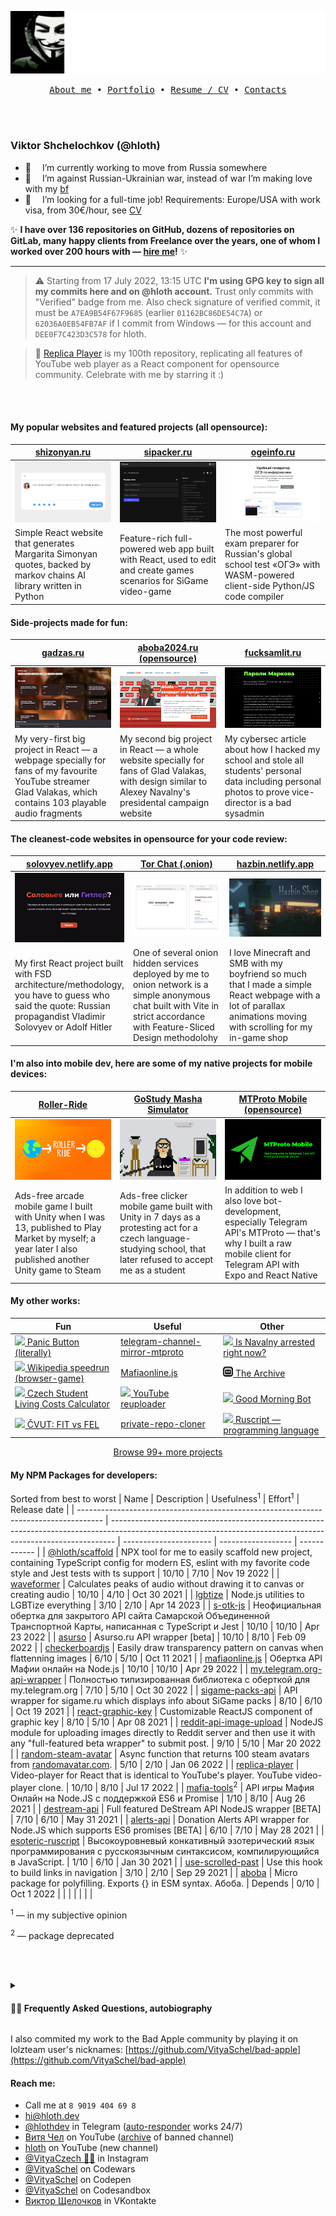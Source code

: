 ![ёкарный бабай](./banner.svg)

<p align="center">
  <samp>
    <a href="https://hloth.dev/me">About me</a> • 
    <a href="https://hloth.dev/portfolio">Portfolio</a> • 
    <a href="https://cv.hloth.dev/">Resume / CV</a> • 
    <a href="#reach-me">Contacts</a>
  </samp>
</p>

<br></br>

### Viktor Shchelochkov (@hloth)

- 🔭  I’m currently working to move from Russia somewhere
- 🌱  I’m against Russian-Ukrainian war, instead of war I’m making love with my [bf](https://github.com/devio10)
- 🤔  I’m looking for a full-time job! Requirements: Europe/USA with work visa, from 30€/hour, see [CV](https://cv.hloth.dev)

✨ **I have over 136 repositories on GitHub, dozens of repositories on GitLab, many happy clients from Freelance over the years, one of whom I worked over 200 hours with — [hire me](https://t.me/hlothdev)!** ✨

---

> ⚠️ Starting from 17 July 2022, 13:15 UTC **I'm using GPG key to sign all my commits here and on @hloth account.** Trust only commits with "Verified" badge from me. Also check signature of verified commit, it must be `A7EA9B54F67F9685` (earlier `01162BC86DE54C7A`) or `62036A0EB54FB7AF` if I commit from Windows — for this account and `DEE0F7C423D3C578` for hloth.

> 🎉 [Replica Player](https://github.com/VityaSchel/replica-player) is my 100th repository, replicating all features of YouTube web player as a React component for opensource community. Celebrate with me by starring it :)

<br></br>

#### My popular websites and featured projects (all opensource):
<table>
  <thead>
    <tr>
      <th>
        <a href="https://github.com/VityaSchel/shizonyan">shizonyan.ru</a>
      </th>
      <th>
        <a href="https://github.com/VityaSchel/SIPacker">sipacker.ru</a>
      </th>
      <th>
        <a href="https://github.com/VityaSchel/informatics-OGE-generator">ogeinfo.ru</a>
      </th>
    </tr>
  </thead>
  <tbody>
    <tr>
      <td style="width: 33%">
        <a href="https://github.com/VityaSchel/shizonyan">
          <img width="100%" alt="shizonyan.ru" src="./assets/shizonyan.png">
        </a>
      </td>
      <td style="width: 33%">
        <a href="https://github.com/VityaSchel/SIPacker">
          <img width="100%" alt="sipacker.ru" src="./assets/sipacker.png">
        </a>
      </td>
      <td style="width: 33%">
        <a href="https://github.com/VityaSchel/informatics-OGE-generator">
          <img width="100%" alt="oge informatics generator" src="./assets/oge.png">
        </a>
      </td>
    </tr>
    <tr>
      <td>Simple React website that generates Margarita Simonyan quotes, backed by markov chains AI library written in Python</td>
      <td>Feature-rich full-powered web app built with React, used to edit and create games scenarios for SiGame video-game</td>
      <td>The most powerful exam preparer for Russian's global school test «ОГЭ» with WASM-powered client-side Python/JS code compiler</td>
    </tr>
  </tbody>
</table>

#### Side-projects made for fun:

<table>
  <thead>
    <tr>
      <th>
        <a href="https://gadzas.ru">gadzas.ru</a>
      </th>
      <th>
        <a href="https://github.com/VityaSchel/ABOBA-2024-election-campaign-website">aboba2024.ru (opensource)</a>
      </th>
      <th>
        <a href="https://fucksamlit.ru">fucksamlit.ru</a>
      </th>
    </tr>
  </thead>
  <tbody>
    <tr>
      <td style="width: 33%">
        <a href="https://gadzas.ru">
          <img width="100%" alt="gadzas.ru" src="./assets/gadzas.png">
        </a>
      </td>
      <td style="width: 33%">
        <a href="https://github.com/VityaSchel/ABOBA-2024-election-campaign-website">
          <img width="100%" alt="aboba2024.ru" src="./assets/aboba.png">
        </a>
      </td>
      <td style="width: 33%">
        <a href="https://fucksamlit.ru">
          <img width="100%" alt="fucksamlit.ru" src="./assets/markov.png">
        </a>
      </td>
    </tr>
    <tr>
      <td>My very-first big project in React — a webpage specially for fans of my favourite YouTube streamer Glad Valakas, which contains 103 playable audio fragments</td>
      <td>My second big project in React — a whole website specially for fans of Glad Valakas, with design similar to Alexey Navalny's presidental campaign website</td>
      <td>My cybersec article about how I hacked my school and stole all students' personal data including personal photos to prove vice-director is a bad sysadmin</td>
    </tr>
  </tbody>
</table>

#### The cleanest-code websites in opensource for your code review:

<table>
  <thead>
    <tr>
      <th>
        <a href="https://github.com/VityaSchel/vladimir-solovyev">solovyev.netlify.app</a>
      </th>
      <th>
        <a href="https://github.com/VityaSchel/tor-chat">Tor Chat (.onion)</a>
      </th>
      <th>
        <a href="https://github.com/VityaSchel/hazbin-shop/">hazbin.netlify.app</a>
      </th>
    </tr>
  </thead>
  <tbody>
    <tr>
      <td style="width: 33%">
        <a href="https://github.com/VityaSchel/vladimir-solovyev">
          <img width="100%" alt="gadzas.ru" src="./assets/solovyev.png">
        </a>
      </td>
      <td style="width: 33%">
        <a href="https://github.com/VityaSchel/tor-chat">
          <img width="100%" alt="aboba2024.ru" src="./assets/torchat.png">
        </a>
      </td>
      <td style="width: 33%">
        <a href="https://github.com/VityaSchel/hazbin-shop/">
          <img width="100%" alt="hazbin.netlify.app" src="./assets/hazbin.png">
        </a>
      </td>
    </tr>
    <tr>
      <td>My first React project built with FSD architecture/methodology, you have to guess who said the quote: Russian propagandist Vladimir Solovyev or Adolf Hitler</td>
      <td>One of several onion hidden services deployed by me to onion network is a simple anonymous chat built with Vite in strict accordance with Feature-Sliced Design methodolohy</td>
      <td>I love Minecraft and SMB with my boyfriend so much that I made a simple React webpage with a lot of parallax animations moving with scrolling for my in-game shop</td>
    </tr>
  </tbody>
</table>

#### I'm also into mobile dev, here are some of my native projects for mobile devices:

<table>
  <thead>
    <tr>
      <th>
        <a href="https://play.google.com/store/apps/details?id=com.VityaSchel.RollerRide">Roller-Ride</a>
      </th>
      <th>
        <a href="https://play.google.com/store/apps/details?id=com.VityaSchel.GoStudyMashaSimulator">GoStudy Masha Simulator</a>
      </th>
      <th>
        <a href="https://github.com/VityaSchel/hazbin-shop/">MTProto Mobile (opensource)</a>
      </th>
    </tr>
  </thead>
  <tbody>
    <tr>
      <td style="width: 33%">
        <a href="https://play.google.com/store/apps/details?id=com.VityaSchel.RollerRide">
          <img width="100%" alt="Roller-Ride" src="./assets/rollerride.png">
        </a>
      </td>
      <td style="width: 33%">
        <a href="https://play.google.com/store/apps/details?id=com.VityaSchel.GoStudyMashaSimulator">
          <img width="100%" alt="GoStudy Masha Simulator" src="./assets/gostudy.png">
        </a>
      </td>
      <td style="width: 33%">
        <a href="https://github.com/VityaSchel/mtproto-mobile">
          <img width="100%" alt="Mtproto Mobile" src="./assets/mtproto.png">
        </a>
      </td>
    </tr>
    <tr>
      <td>Ads-free arcade mobile game I built with Unity when I was 13, published to Play Market by myself; a year later I also published another Unity game to Steam</td>
      <td>Ads-free clicker mobile game built with Unity in 7 days as a protesting act for a czech language-studying school, that later refused to accept me as a student</td>
      <td>In addition to web I also love bot-development, especially Telegram API's MTProto — that's why I built a raw mobile client for Telegram API with Expo and React Native</td>
    </tr>
  </tbody>
</table>

#### My other works:
<table>
  <thead>
    <tr>
      <th>Fun</th>
      <th>Useful</th>
      <th>Other</th>
    </tr>
  </thead>
  <tbody>
    <tr>
      <td><a href="https://vityaschel.github.io/panic-button/"><img src="https://user-images.githubusercontent.com/59040542/113713982-fae06d80-96f8-11eb-96fc-db85517df744.png" height="15px"/> Panic Button (literally)</a></td>
      <td><a href="https://github.com/VityaSchel/telegram-channel-mirror-mtproto">telegram-channel-mirror-mtproto</a></td>
      <td><a href="http://navalnyarrested.utidteam.com/"><img src="https://user-images.githubusercontent.com/59040542/113713981-fae06d80-96f8-11eb-9b94-2b8026aaf34a.png" height="15px"/> Is Navalny arrested right now?</a></td>
    </tr>
    <tr>
      <td><a href="https://wikipedia.utidteam.com/"><img src="https://user-images.githubusercontent.com/59040542/113714003-fddb5e00-96f8-11eb-8b1d-6d00c05d9cad.png" height="15px"/> Wikipedia speedrun (browser-game)</a></td>
      <td><a href="https://github.com/VityaSchel/mafiaonline.js">Mafiaonline.js</a></td>
      <td><a href="https://github.com/VityaSchel/the-archive"><img src="https://raw.githubusercontent.com/VityaSchel/the-archive/71174727424d277fc6fd60c232ab40ffbd58c1ec/public/favicon-16x16.png" /> The Archive</a></td>
    </tr>
    <tr>
      <td><a href="https://utidteam.com/gostudy/"><img src="https://user-images.githubusercontent.com/59040542/121818547-e68c9400-cc98-11eb-8da9-a4fe69b9784e.png" height="15px"/> Czech Student Living Costs Calculator</a></td>
      <td><a href="https://github.com/VityaSchel/reuploader"><img src="https://user-images.githubusercontent.com/59040542/142717934-0f3dd7f2-853f-49fa-b601-5a1661aa56f1.png" height="15px"/> YouTube reuploader</a></td>
      <td><a href="https://github.com/VityaSchel/goodmorning-bot"><img src="https://user-images.githubusercontent.com/59040542/134208883-ee628b8b-4f65-41ae-b0d9-9a85d2f3b2c6.png" height="15px"/> Good Morning Bot</a></td>
    </tr>
    <tr>
      <td><a href="https://utidteam.com/FITvsFEL/"><img src="https://user-images.githubusercontent.com/59040542/121818531-d70d4b00-cc98-11eb-8fab-81e0981448a9.png" height="15px"/> ČVUT: FIT vs FEL</a></td>
      <td><a href="https://github.com/VityaSchel/private-repo-cloner">private-repo-cloner</a></td>
      <td><a href="https://github.com/VityaSchel/ruscript"><img src="https://user-images.githubusercontent.com/59040542/113713991-fcaa3100-96f8-11eb-85be-8f5e03c8cb15.png" height="15px"/> Ruscript — programming language</a></td>
    </tr>
  </tbody>
</table>

<p align="center">
<a href="https://hloth.dev/portfolio">Browse 99+ more projects</a>
</p>


#### My NPM Packages for developers:
Sorted from best to worst
| Name                                                                                 | Description                                                                                                                                                   | Usefulness<sup>1</sup> | Effort<sup>1</sup> | Release date |
| ------------------------------------------------------------------------------------ | ------------------------------------------------------------------------------------------------------------------------------------------------------------- | ---------------------- | ------------------ | ------------ |
| [@hloth/scaffold](https://npmjs.com/package/@hloth/scaffold)                         | NPX tool for me to easily scaffold new project, containing TypeScript config for modern ES, eslint with my favorite code style and Jest tests with ts support | 10/10                  | 7/10               | Nov 19 2022  |
| [waveformer](https://npmjs.com/package/waveformer)                                   | Calculates peaks of audio without drawing it to canvas or creating audio                                                                                      | 10/10                  | 4/10               | Oct 30 2021  |
| [lgbtize](https://npmjs.com/package/lgbtize)                                         | Node.js utilities to LGBTize everything                                                                                                                       | 3/10                   | 2/10               | Apr 14 2023  |
| [s-otk-js](https://npmjs.com/package/s-otk-js)                                       | Неофициальная обертка для закрытого API сайта Самарской Объединенной Транспортной Карты, написанная с TypeScript и Jest                                       | 10/10                  | 10/10              | Apr 23 2022  |
| [asurso](https://npmjs.com/package/asurso)                                           | Asurso.ru API wrapper [beta]                                                                                                                                  | 10/10                  | 8/10               | Feb 09 2022  |
| [checkerboardjs](https://npmjs.com/package/checkerboardjs)                           | Easily draw transparency pattern on canvas when flattenning images                                                                                            | 6/10                   | 5/10               | Oct 11 2021  |
| [mafiaonline.js](https://npmjs.com/package/mafiaonline.js)                           | Обертка API Мафии онлайн на Node.js                                                                                                                           | 10/10                  | 10/10              | Apr 29 2022  |
| [my.telegram.org-api-wrapper](https://npmjs.com/package/my.telegram.org-api-wrapper) | Полностью типизированная библиотека с оберткой для my.telegram.org                                                                                            | 7/10                   | 5/10               | Oct 30 2022  |
| [sigame-packs-api](https://npmjs.com/package/sigame-packs-api)                       | API wrapper for sigame.ru which displays info about SiGame packs                                                                                              | 8/10                   | 6/10               | Oct 19 2021  |
| [react-graphic-key](https://npmjs.com/package/react-graphic-key)                     | Customizable ReactJS component of graphic key                                                                                                                 | 8/10                   | 5/10               | Apr 08 2021  |
| [reddit-api-image-upload](https://npmjs.com/package/reddit-api-image-upload)         | NodeJS module for uploading images directly to Reddit server and then use it with any "full-featured beta wrapper" to submit post.                            | 9/10                   | 5/10               | Mar 20 2022  |
| [random-steam-avatar](https://npmjs.com/package/random-steam-avatar)                 | Async function that returns 100 steam avatars from [randomavatar.com](https://randomavatar.com/more.php).                                                     | 5/10                   | 2/10               | Jan 06 2022  |
| [replica-player](https://npmjs.com/package/replica-player)                           | Video-player for React that is identical to YouTube's player. YouTube video-player clone.                                                                     | 10/10                  | 8/10               | Jul 17 2022  |
| [mafia-tools](https://npmjs.com/package/mafia-tools)<sup>2</sup>                     | API игры Мафия Онлайн на Node.JS с поддержкой ES6 и Promise                                                                                                   | 1/10                   | 8/10               | Aug 26 2021  |
| [destream-api](https://npmjs.com/package/destream-api)                               | Full featured DeStream API NodeJS wrapper [BETA]                                                                                                              | 7/10                   | 6/10               | May 31 2021  |
| [alerts-api](https://npmjs.com/package/alerts-api)                                   | Donation Alerts API wrapper for Node.JS which supports ES6 promises [BETA]                                                                                    | 6/10                   | 7/10               | May 28 2021  |
| [esoteric-ruscript](https://npmjs.com/package/esoteric-ruscript)                     | Высокоуровневый конкативный эзотерический язык программирования с русскоязычным синтаксисом, компилирующийся в JavaScript.                                    | 1/10                   | 6/10               | Jan 30 2021  |
| [use-scrolled-past](https://npmjs.com/package/use-scrolled-past)                     | Use this hook to build links in navigation                                                                                                                    | 3/10                   | 2/10               | Sep 29 2021  |
| [aboba](https://npmjs.com/package/aboba)                                             | Micro package for polyfilling. Exports {} in ESM syntax. Абоба.                                                                                               | Depends                | 0/10               | Oct 1 2022   |
|                                                                                      |                                                                                                                                                               |                        |                    |              |

<sup>1</sup> — in my subjective opinion

<sup>2</sup> — package deprecated

<br></br>

<details>

<summary><h4>🙋‍♂️ Frequently Asked Questions, autobiography</h4></summary>

<dl>
  <dd>
  
  > Q: How did you become programmer?
  >
  > A: I wrote an entire autobiography on this topic.

  <details>

  <summary>Read autobiography in English</summary>

  &nbsp;
  
  May be inaccurate because translated with Deepl.

  > I was introduced to computers when I was 4 years old, and at the age of 6 I wrote my first program in Pascal ABC. Later I switched to the .NET version, but I never learned this language to the end. When I was 7 years old I was drawing video game levels on paper and visualizing game mechanics and gameplay in my head. At the same time I was given a CD with Adobe Flash Macromedia program and made my first video-game. 
  >
  > At age 8, I found out about Kodu Game Lab and spent many more months exploring it and making 3D games. In second grade, I enrolled in a school video game making course where I was introduced to Scratch. I ran home that same day, downloaded Scratch, and spent the entire evening creating simple games. I even skipped boxing class, just so I could spend more time with my dream program. Over the next three years, I created games of varying complexity on this engine and found a lot of people on the online platform scratch.mit.edu. 
  >
  > At the age of 10 I downloaded Python and finally switched from Pascal to it. For the next two years I would constantly solve problems on contests sites (Russian alternatives to Codewars). Around the same time I learned about phpDevelStudio and created my first GUI application, this is how I started learning php. In fourth grade I created my very first website on uCoz CMS for my school class, which brought me popularity in school. With it I learned the very basics of HTML/XML and CSS.
  >
  > Around the age of 12, I finally moved from command blocks in Minecraft to real programming languages. At the same time I also tried writing mobile apps in Java for the first time, but quickly abandoned it. Also I downloaded Unity for the first time and spent all the two weeks of vacation, learning C# and the engine's features. After that I rarely visited my online profile on Scratch.
  >
  > When I was 13, several things happened at once: I released my first Unity game (Big Quest) and in September I released my first mobile game (Roller-ride) and added it to Play Market, right after that I started developing Stigfinnare, I also made my first website on JS with XMLHttpRequst ("What's the difference?") and I met people who would almost ruin my career in the future.
  >
  > At the age of 14, while developing the server code for Stigfinnare, I bought my first VDS server and my first domain utidteam.com (the name of the team that legally published Roller-Ride and Stigfinnare, but in fact it was just me), and with a lot of hard work and gratuitous help from one of my programmer friends I could configure Apache server, CGI-Python, PHP and MySQL. After an entire evening of setting up ssh and Ubuntu I played with the echo command and seemed to find happiness for a while. In the summer I released my first online game (Stigfinnare) and published it on Steam. Immediately after the release I made a lot of new friends with whom I would try to create a collaborative project in the future without success. In the fall I created my first site with authorization to teach and test Python programmers (py3exec). I used Bootstrap, as my computer science teacher advised me. At that time I tried to start my new big project "splooit" with my friends: I drew the site design, found programmers I knew and created a Telegram chat. Of course, after just 2 weeks, no one but me in the chat room was no longer. In the winter of the same year I decided to leave the Russian social network VKontakte, but I was subscribed to Alexey itpedia Shevtsov's community, so I decided to write a Reddit bot, which reposts from VK. It became my last project written in Python. It was also when I officially stopped supporting Stigfinnare. In February, I made the Glad Valakas Gadzas website in one evening, which later became my most popular project. In the spring, I discovered that my knowledge of JavaScript and the web in general was at a fairly low level, so I decided to take a course from learn.javascript.ru. It was thanks to this course that I acquired the basic skills of a web specialist and I highly recommend it to everyone. At the same time I was doing Survival Horror in Unity and wrote my first bot for Yandex.Alice, which was also my first chatbot.
  >
  > At 15, I decided to go back to splooit and wrote the Rest API schema over the summer, and started learning JavaScript and Node.js in depth. At the beginning of August I finally received the MacBook I had been saving up money for year; I got fired from my first job at a Greenpeace call center, and Glad Valakas showed my Gadzas website to an audience of several thousand people on a live YouTube broadcast. I decided to develop another site for him (The Rofl Call Order Site), and after a month of development, I tried to promote it to the streamer himself, but it didn't work out. In the fall I released a lot of new projects: my first extensions for Google Chrome, chatbots VKontakte, Telegram, websites. I also wrote a big article with 100 reasons why my school had a bad website. Later on, that was one of the reason why I almost ended up in the police and almost got kicked out of school. Toward winter, I decided that it was time to start making money not by talking to customers in the call center, but by programming. I created a small portfolio of 6 webpages, for which I asked web designers from dribbble for the designs, wrote my own beautiful website, and asked a friend my age to write a Node.js telegram bot for my site in exchange for a review on his freelance profile. I tried to respond to orders, but nothing worked: everyone was asking for frameworks (React, Vue, Angular). Then I realized that I did not want to stay in Russia and decided to make plans for the next few years. It was then that I decided I would go to the Czech Republic with GoStudy. At the same time I found roadmap.sh on the Internet, which helped me a lot with finding technologies to study the frontend. I made a kanban table and added tasks to study that I had to complete until May. I also made the decision to retire from gamedev completely. And in the winter, I got tired of asking Glad Valakas to try my site, got mad at him for telling me to fuck off publicly, and uploaded the site to my GitHub for public access - that is how I started this account. 
  >
  > In early 2021, Glad Valakas came up with a new meme called "Aboba", and I decided to make a site about it, but before that I had to learn a lot of new technology. I started learning React in February 2021 by reading the documentation and as practice for 20 days from February 1 to February 20, I was writing a remake of Glad Valakas's Gadzas website with a new design in honor of its one-year anniversary. In March, I studied Next.js and wrote my most popular website at the time of writing — President Aboba's campaign website. During April, I studied MongoDB and wrote my most popular Telegram bot at the moment, SAMARACOIN, which quickly went viral, and people began to flood and write the word "Samara" and its declensions to get virtual currency in the bot, which could then be given to another user or buy "photolup" - a picture with a person's face wearing a "mask" - recognizable elements of the face from the Glad Valakas avatar. In the spring I watched GoStudy streams and explored the topic of immigration to the Czech Republic; later I would make a mobile game called Masha's Simulator from GoStudy, which would permanently shut me out of the company's social media channels. At the end of May everyone in my class was preparing for the Russian ОГЭ (google it), I wrote a trainer for myself for the Computer Science ОГЭ's exam a month earlier using React and Reactstrap, also I presented it at the annual IT conference for high school students of Samara city. Along with the ОГЭ it was time for my classmates to pass their yearly computer science project and defend it, and for the only time of the year they stopped treating me and each other like shit and asked for help. Snake and tetris in Python (tkinter) for 200 rubles each were my very first orders. Then, in late spring I decided to devote the whole summer to work on splooit with new technologies, and on June 1, 2021, at exactly 12:00 pm in Samara, I executed the npm init command in the splooit repository. By mid-summer I had already lost interest in working on splooit, and just before my sixteenth birthday I wrote an article "Пароли Маркова", where I publicly shamed the deputy principal of my school by publishing evidence that his negligence could leak the personal data of hundreds of students from their Google accounts into the web. The principal of my school made a perfectly reasonable and justifiable decision not only not to fire his young boy friend, but instead to sue me for leaking personal information (and this was before I even published the article to the public).
  >
  > At 16, this is how I became a cyber-terrorist. Thankfully, it was resolved with a simple warning and the case was settled. At the end of the summer I got acquainted with React Native and delved deeper into mobile dev, habitually choosing to work on my project (Remafia) as practice. At the very end of summer I met a friend of my former friend, who gave me my first real order, for a Telegram chat-bot, which I made for a symbolic 200 rubles. After getting acquainted with my new class (after 9th grade our three classes were split into two new classes), someone suggested playing "Своя Игра" (the Russian alternative to Jeopardy!) online in the browser, we had a argue then, but thanks to this incident I thought about creating a themed "pack" (list of questions) about my school. At the time, I was only using MacOS and didn't want to switch to Windows, so this led me to the idea of creating an alternative to SiQuester's only "pack" editor - the SIPacker web application, which would become my third most popular site in the future. Throughout September and October, I was busy developing the site with MaterialUI components that I had tried out on splooit. I was making PWA, which I presented at the lyceum IT conference for students back in March, but I only decided to use it now. When the app was ready, I decided it was time to go back to freelancing. This time I had no personal site, but I had a good portfolio of in-demand technologies. I decided that I needed to be well-prepared: I came up with a new nickname hloth, registered a domain (more info about that on my site: hloth.dev/me), bought a phone number 8 9019-404-69 8 (outside of Russia it starts with +7 instead of 8), registered a working Telegram account, wrote a browser extension to automatically fill in freelance responses from a template. It was time to respond to orders, so I began to respond to everything, 5 responses a day. Already in the evening two people wrote to me, but we did not agree. For several days I had clients writing to me, but at the end of the briefing we went our separate ways. Finally after 4 days I found a client who needed a plugin for Figma. It turned out to be a member of design team of Joom, a large Latvian marketplace. That's how I earned my first 20K rubles in 2 weeks, although I had to work without prepayment first and believe in payment after done. By the beginning of 2022 I found a couple more orders and was put a lot of effort into finishing my website hloth.dev.
  >
  > At the end of February I decided to take my mind off the terrible events that forced me to convert all rubles to euros with a huge loss, and write a cheat-trainer called tJocer for FNAF-parody. That's how I started to learn Go. At the same time I finally switched schools, which gave me a lot more time for work and creativity. Till May 2022 I mostly did API wrappers, simple Telegram bots, did my second order for my friend and got my first payment in Euros. In May I found several large orders at once and finally managed to save enough money to sign a contract for immigration. Starting in June I worked full time with one of the customers.
  >
  > At 17, I explored many GitHub features, got imbued with the ideas of anonymity, privacy, encryption and data protection, and released my own Archive. I also realized that I have only one last year of my childhood left and decided to write this biography about myself, here publicly in my GitHub profile. For my own safety, I will not announce it in social media, so be glad you found it on your own :)

  </details>

  <details>

  <summary>Читать автобиографию на русском языке</summary>

  &nbsp;
  
  > Я познакомился с компьютером в 4 года, а в 6 лет написал первую программу на Pascal ABC. Позднее я перешел на .NET версию, но так до конца и не выучил этот язык. В 7 лет я рисовал на бумаге уровни видео-игр и представлял в голове игровые механики и гемплей. Тогда же мне подарили CD диск с программой Adobe Flash Macromedia и сделал свою первую видео-игру. 
  >
  > В 8 лет я познакомился с Kodu Game Lab и на протяжении еще многих месяцев исследовал её и создавал 3D игры. Во втором классе я записался на школьный курс по созданию видео-игр, где познакомился со Scratch. В тот же вечер я побежал домой, скачал Scratch и весь вечер провел, создавая простые игры. Я даже пропустил секцию по боксу, только для того, чтобы провести больше времени с программой моей мечты. В течение следующих трех лет я создавал игры самой разной сложности на этом движке и нашел много людей на онлайн-платформе scratch.mit.edu. 
  >
  > В 10 лет я скачал Python и наконец перешел с Pascal на него. Следующие два года я буду постоянно решать задачи на контестирующих сайтах (российские альтернативы codewars). Примерно в то же время я узнал о phpDevelStudio и создал свое первое приложение с графическим интерфейсом, таким образом я начал учить php. Также в четвертом классе я создал свой самый первый веб-сайт на uCoz CMS для своего школьного класса, что принесло мне популярность в школе. Благодаря нему я изучил самые основы HTML/XML и CSS.
  >
  > Примерно в 12 лет я наконец забросил командные блоки в Minecraft и стал программировать на настоящих языках программирования. В то же время я впервые попробовал писать мобильные приложения на Java, но быстро забросил это дело. Также я впервые скачал Unity и провел все две недели отдыха на каникулах, изучая C# и особенности движка. После этого я окончательно забросил свой онлайн-профиль на Scratch.
  >
  > В 13 лет произошло сразу несколько вещей: Я выпустил свою первую игру на Unity (Big Quest), а в сентябре выпустил свою первую мобильную игру (Roller-ride) и добавил ее в Play Market, сразу после этого я начал разработку Stigfinnare, также я сделал свой первый сайт (В чем разница?) и повстречал людей, которые в будущем почти испортят мне карьеру.
  >
  > В 14 лет, разрабатывая серверный код для Stigfinnare, я купил свой первый VDS сервер и свой первый домен utidteam.com (имя команды, которая юридически издала Roller-Ride и Stigfinnare, но фактически являющейся мною самим), и с большим трудом и безвозмедной помощью одного из своих друзей программистов смог настроить Apache сервер, CGI-Python, PHP и MySQL. Целый вечер после настройки ssh и Ubuntu я игрался с командой echo и кажется ненадолго обрел счастье. Летом я выпустил свою первую онлайн-игру (Stigfinnare) и опубликовал её в Steam. Сразу после релиза я нашел очень много новых друзей, с которыми в будущем безуспешно попытаюсь создать совместный проект. Осенью я создал свой первый сайт с авторизацией, созданный для обучения и тестирования программистов, использующих Python (py3exec) с использованием Bootstrap, как мне советовала моя учительница по информатике. Тогда же я попытался начать свой новый крупный проект splooit вместе с друзьями: нарисовал дизайн сайта, нашел знакомых программистов и создал чат. Разумеется, всего через 2 недели, никого, кроме меня, в чате уже не было. Зимой того же года я принял решение уйти из российской соц. сети ВКонтакте, но я был подписан на паблик Алексея itpedia Шевцова, поэтому принял решение написать бота Reddit, делающего репосты из ВК. Он стал моим последним проектом, написанным на Python. Также именно тогда я официально прекратил поддержку Stigfinnare. В феврале я за один вечер сделал сайт Гадзы Глада Валакаса, впоследствии ставший моим самым популярным проектом. Весной следующего года я обнаружил, что знаю JavaScript и веб в целом на довольно низком уровне, поэтому решил пройти курс от learn.javascript.ru. Именно благодаря этому курсу я обрел базовые навыки веб-специалиста и очень рекомендую его всем. В это же время я занимался сурвайвал-хоррором на Unity и написал первого бота для Яндекс.Алисы, который вместе с тем стал моим первым чат-ботом.
  >
  > В 15 лет я решил вернуться к splooit и летом написал схему Rest API, а также глубоко начал изучать JavaScript и Node.js. В начале августа мне наконец-то пришел MacBook, на который я копил целый год; меня уволили с моей первой работы в колл-центре Greenpeace, а Глад Валакас на прямой трансляции на YouTube показал на аудиторию в несколько тысяч человек мой сайт с "Гадзами". Я решил разработать еще один сайт для него (Сайт для заказа рофл-звонков), и после месяца разработки, я активно пытался продвинуть его самому стримеру, но ничего не вышло. Осенью я выпустил очень много новых проектов: свои первые расширения для Google Chrome, чат-боты ВКонтакте, Telegram, сайты. Также я написал большую статью со 100 причинами, почему у моей школы плохой веб-сайт. Позднее в том числе из-за нее я чуть не попал в полицию и не вылетел из школы. Ближе к зиме, я решил, что пора начать зарабатывать деньги не разговорами с клиентами в колл-центре, а программированием. Я создал небольшое портфолио из 6 лендингов, дизайны для которых попросил у веб-дизайнеров с dribbble, написал свой красивый сайт и попросил друга-ровесника написать на Node.js телеграм-бота для моего сайта за отзыв ему на фрилансе. Я попробовал откликаться на заказы, но ничего не получалось: все просили фреймворки (React, Vue, Angular). Тогда же я понял, что не хочу оставаться в России и решил построить планы на ближайшие несколько лет. Именно тогда я решил, что поеду в Чехию через GoStudy. Вместе с тем, я нашел в интернете сайт roadmap.sh, который очень помог мне с поиском технологий для изучения фронтенда. Я построил канбан-таблицу и добавил задачи для изучения, которые я должен был выполнять до мая. Также я принял решение полностью уйти из геймдева. А зимой я устал просить Глада Валакаса попробовать мой сайт, разозлился на него за то, что он меня послал, и загрузил сайт в общий доступ на свой GitHub — это и положило начало моему аккаунту. 
  >
  > В начале 2021 года Глад Валакас придумал новый мем "Абоба", я решил сделать сайт про это, но перед этим мне предстояло выучить много новых технологий. Я начал учить React в феврале 2021 с того, что прочел документацию и в качестве практики в течение 20 дней с 1 февраля до 20 февраля писал ремейк сайта Гадзы Глада Валакаса с новым дизайном в честь его однолетия. В марте я изучил Next.js и за месяц написал свой самый популярный на момент написания текста сайт Предвыборной кампании президента Абобы. В течение апреля я изучал MongoDB и написал своего самого популярного на данный момент телеграм-бота SAMARACOIN, который быстро разошелся по чатам, а люди начали флудить и писать слово "Самара" и его склонения, чтобы получить виртуальную валюту в боте, которую потом можно было передать другому пользователю или купить "фотолуп" — картинку с лицом человека, на котором надета "маска" — узнаваемые элементы лица с аватарки Глада Валакаса. Весной я смотрел стримы GoStudy и изучал тему иммиграции в Чехию, позже я сделаю мобильную игру Симулятор Маши из GoStudy, которая навсегда закроет мне доступ к соц. сетям компании. В конце мая в моем классе все готовились к ОГЭ, я же написал для себя тренер ОГЭ по информатике еще месяцем ранее на React и Reactstrap, его же я и представил на ежегодной конференции для школьников. Вместе с ОГЭ моим одноклассникам пора было сдать годовой проект по информатике и защитить его, и единственный раз в году они перестали относиться ко мне и друг к другу как к говну и попросили помощи. Змейка и тетрис на Python (tkinter) по 200 рублей каждая стали моими самым первыми заказами. Тогда же, в конце весны, я принял решение посвятить все лето работе над splooit с новыми технологиями, и 1 июня 2021, в 12:00 ровно по Самаре, я исполнил команду npm init в репозитории splooit. Уже к середине лета я утратил интерес к работе, а прямо перед своим шестнадцатым днем рождения я написал статью Пароли Маркова, где публично опозорил замдиректора своей школы, опубликовав доказательства того, что по его халатности в сеть могли утечь личные данные сотен учеников школы из их Google-аккаунтов. Директор моей школы принял вполне разумное и обоснованное решение не только не уволить своего молодого друга замдиректора, но вместо этого подать на меня в суд за слив личной информации (и это еще до того, как я опубликовал статью в общий доступ).
  >
  > В 16 лет я стал кибер-преступником. Благо, все обошлось простым предупреждением и ситуацию урегулировали. В конце лета я познакомился с React Native и углубился в мобайл-дев, привычно выбрав в качестве практики работу над своим проектом (Ремафия). В самом конце лета я познакомился с другом моего бывшего друга, который дал мне мой первый в жизни настоящий заказ, на телеграм чат-бота, который я сделал за символические 200 рублей. Познакомившись со своим новым классом (после 9 класса наши три класса расформировали в два новых класса), кто-то предложил сыграть в Свою Игру (российская альтернатива Jeopardy!) онлайн в браузере, мы тогда поругались, но благодаря этому случаю я задумался о создании тематического "пака" (списка вопросов) про свою школу. Тогда я пользовался только MacOS и не хотел переходить на Windows, поэтому это привело меня к идее создать альтернативу единственному редактору "паков" SiQuester — веб-приложение SIPacker, которое в будущем станет моим третьим по популярности сайтом. Весь сентябрь и октябрь я был занят разработкой сайта с компонентами MaterialUI, опробованными мною на splooit. Я создавал PWA, по которым делал доклад на лицейскую конференцию еще в марте, но решился применить только сейчас. Когда сайт был готов, я решил, что пора возвращаться на фриланс. В этот раз у меня не было личного сайта, зато было неплохое портфолио по востребованным технологиям. Я решил, что нужно хорошо подготовиться: я придумал себе никнейм hloth, зарегистрировал домен (подробнее об этом читайте на моем сайте: hloth.dev/me), купил номер телефона 8 9019-404-69 8 (вне России в начале ставится +7 вместо 8), зарегистрировал рабочий аккаунт в Telegram, написал расширение для браузера, помогающее автоматически заполнять отклики по шаблону. Настало время откликаться на заказы, я начал откликаться на все подряд, по 5 откликов в день. Уже вечером мне написало два человека, но мы не договорились. В течение нескольких дней мне писали клиенты, но по итогам брифинга мы расходились. Наконец, через 4 дня я нашел закзчика, котому нужен был плагин для Figma. Им оказался член дизайнерской команды Joom, крупного латвийского маркетплейса вещей. Так я заработал свои первые 20 тыс. рублей за 2 недели, хотя пришлось поверить на слово и отказаться от предоплаты. К началу 2022 я нашел еще пару заказов и уже активно делал свой сайт hloth.dev.
  >
  > В конце февраля я решил отвлечься от ужасных событий, заставивших меня с огромными потерями перевести все рубли в евро, и написать чит-трейнер tJocer для FNAF-пародии. Именно так я и начал учить Go. В то же время я наконец сменил школу, что дало мне намного больше времени для творчества и работы. До мая 2022 я занимался в основном обертками API, простыми Телеграм ботами, выполнил второй заказ для своего друга и получил первую оплату в евро. В мае я нашел сразу несколько крупных заказов и наконец смог накопить достаточную сумму для подписания договора для иммиграции. Начиная с июня я работал на полной занятости с одним из заказчиков.
  >
  > В 17 лет я начал изучать фичи GitHub, проникся идеями анонимности, приватности, шифрования и защиты данных, выпустил собственный архив. Также я понял, что у меня остался один последний год детства и решил написать эту биографию о себе, здесь, в профиле GitHub. Для своей же безопасности я не буду публично объявлять о ней, поэтому порадуйтесь, что нашли её самостоятельно :)

  </details>
  
  </dd>
  <dd><hr></hr></dd>
  <dd>

  
  > Q: How did you learn frontend?
  >
  > A: I used [roadmap.sh/frontend](https://roadmap.sh/frontend) and [learn.javascript.ru](https://learn.javascript.ru)
  
  </dd>
  <dd><hr></hr></dd>
  <dd>
  
  > Q: Can I offer you a full-time job or discuss a one-time project?
  >
  > A: Talk to [me in Telegram](https://hloth.dev/tg). I usually respond within minutes during work hours (2 PM - 7 PM Moscow time, Mon-Fri), but also I have [auto-responder](https://github.com/VityaSchel/hloth-telegram-greeting).
  
  </dd>
  <dd><hr></hr></dd>
  <dd>
  
  > Q: Is there any hope of your old projects getting a remake?
  >
  > A: Yes! There is plenty examples when I unarchived old repositories and created remake. Let me know if you want something in particular.
  
  </dd>
</dl>

</details>

I also commited my work to the Bad Apple community by playing it on lolzteam user's nicknames: [https://github.com/VityaSchel/bad-apple](https://github.com/VityaSchel/bad-apple)

#### Reach me:
- Call me at `8 9019 404 69 8`
- [hi@hloth.dev](mailto:hi@hloth.dev)
- [@hlothdev](https://t.me/hlothdev) in Telegram ([auto-responder](https://github.com/VityaSchel/hloth-telegram-greeting) works 24/7)
- [Витя Чел](https://archive.hloth.dev/youtube) on YouTube ([archive](https://github.com/VityaSchel/the-archive) of banned channel)
- [hloth](https://www.youtube.com/channel/UCBC2YLk3LKBSzTXtbadb-og/) on YouTube (new channel)
- [@VityaCzech 🏳️‍🌈](https://instagram.com/vityaczech) in Instagram
- [@VityaSchel](https://codewars.com/users/VityaSchel) on Codewars
- [@VityaSchel](https://codepen.io/VityaSchel) on Codepen
- [@VityaSchel](https://codesandbox.io/u/vityaschel) on Codesandbox
- [Виктор Щелочков](https://vk.com/hloth) in VKontakte
